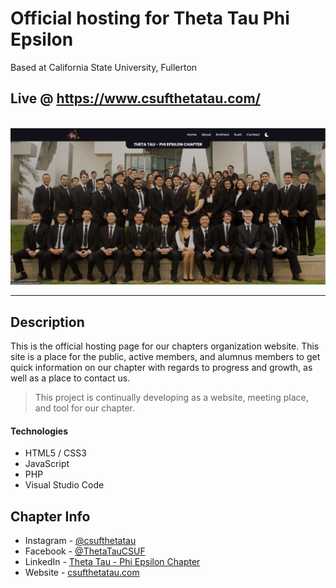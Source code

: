 # Official hosting for Theta Tau Phi Epsilon
Based at California State University, Fullerton

## Live @ https://www.csufthetatau.com/
<br>
<img src="images/Website SCRNSHT.PNG">

---

## Description

This is the official hosting page for our chapters organization website. This site is a place for the public, active members, and alumnus members to get quick information on our chapter with regards to progress and growth, as well as a place to contact us. 


> This project is continually developing as a website, meeting place, and tool for our chapter.

#### Technologies

- HTML5 / CSS3
- JavaScript
- PHP
- Visual Studio Code

## Chapter Info

- Instagram - [@csufthetatau](https://www.instagram.com/csufthetatau/)
- Facebook - [@ThetaTauCSUF](https://www.facebook.com/ThetaTauCSUF)
- LinkedIn - [Theta Tau - Phi Epsilon Chapter](https://www.linkedin.com/company/csufthetatau/mycompany/)
- Website - [csufthetatau.com](http://www.csufthetatau.com/)


